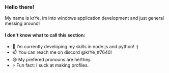 ### Hello there!
My name is krYe, im into windows application development and just general messing around!
#### I don't know what to call this section:
- 🌱 I’m currently developing my skills in node.js and python! :)
- 📫 You can reach me on discord @krYe_#7640!
- 😄 My prefered pronouns are he/they.
- ⚡ Fun fact: I suck at making profiles.
<!--
**krYsiS-01/krYsiS-01** is a ✨ _special_ ✨ repository because its `README.md` (this file) appears on your GitHub profile.

Here are some ideas to get you started:

- 🔭 I’m currently working on ...
- 🌱 I’m currently learning ...
- 👯 I’m looking to collaborate on ...
- 🤔 I’m looking for help with ...
- 💬 Ask me about ...
- 📫 How to reach me: ...
- 😄 Pronouns: ...
- ⚡ Fun fact: ...
-->
